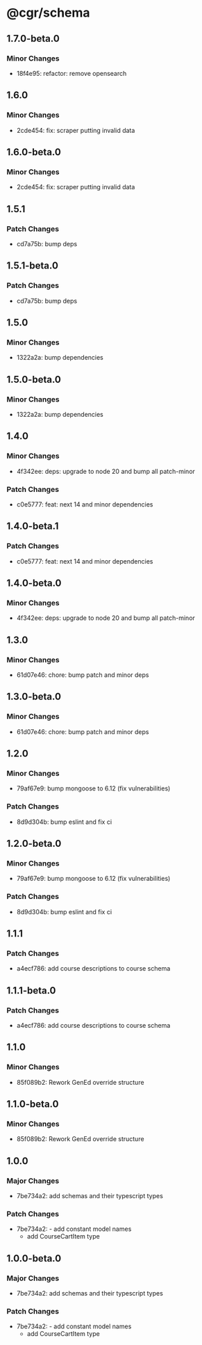 # @cgr/schema

## 1.7.0-beta.0

### Minor Changes

- 18f4e95: refactor: remove opensearch

## 1.6.0

### Minor Changes

- 2cde454: fix: scraper putting invalid data

## 1.6.0-beta.0

### Minor Changes

- 2cde454: fix: scraper putting invalid data

## 1.5.1

### Patch Changes

- cd7a75b: bump deps

## 1.5.1-beta.0

### Patch Changes

- cd7a75b: bump deps

## 1.5.0

### Minor Changes

- 1322a2a: bump dependencies

## 1.5.0-beta.0

### Minor Changes

- 1322a2a: bump dependencies

## 1.4.0

### Minor Changes

- 4f342ee: deps: upgrade to node 20 and bump all patch-minor

### Patch Changes

- c0e5777: feat: next 14 and minor dependencies

## 1.4.0-beta.1

### Patch Changes

- c0e5777: feat: next 14 and minor dependencies

## 1.4.0-beta.0

### Minor Changes

- 4f342ee: deps: upgrade to node 20 and bump all patch-minor

## 1.3.0

### Minor Changes

- 61d07e46: chore: bump patch and minor deps

## 1.3.0-beta.0

### Minor Changes

- 61d07e46: chore: bump patch and minor deps

## 1.2.0

### Minor Changes

- 79af67e9: bump mongoose to 6.12 (fix vulnerabilities)

### Patch Changes

- 8d9d304b: bump eslint and fix ci

## 1.2.0-beta.0

### Minor Changes

- 79af67e9: bump mongoose to 6.12 (fix vulnerabilities)

### Patch Changes

- 8d9d304b: bump eslint and fix ci

## 1.1.1

### Patch Changes

- a4ecf786: add course descriptions to course schema

## 1.1.1-beta.0

### Patch Changes

- a4ecf786: add course descriptions to course schema

## 1.1.0

### Minor Changes

- 85f089b2: Rework GenEd override structure

## 1.1.0-beta.0

### Minor Changes

- 85f089b2: Rework GenEd override structure

## 1.0.0

### Major Changes

- 7be734a2: add schemas and their typescript types

### Patch Changes

- 7be734a2: - add constant model names
  - add CourseCartItem type

## 1.0.0-beta.0

### Major Changes

- 7be734a2: add schemas and their typescript types

### Patch Changes

- 7be734a2: - add constant model names
  - add CourseCartItem type
